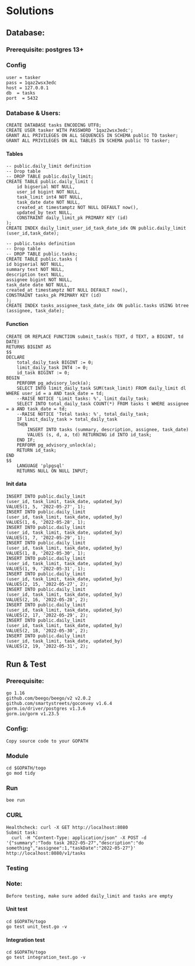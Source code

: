 # Solutions
## Database:
### Prerequisite: postgres 13+
### Config
    user = tasker
    pass = 1qaz2wsx3edc
    host = 127.0.0.1
    db  = tasks
    port  = 5432
### Database & Users: 
    CREATE DATABASE tasks ENCODING UTF8;
    CREATE USER tasker WITH PASSWORD '1qaz2wsx3edc';
    GRANT ALL PRIVILEGES ON ALL SEQUENCES IN SCHEMA public TO tasker;
    GRANT ALL PRIVILEGES ON ALL TABLES IN SCHEMA public TO tasker;
    
#### Tables
    -- public.daily_limit definition
    -- Drop table
    -- DROP TABLE public.daily_limit;
    CREATE TABLE public.daily_limit (
        id bigserial NOT NULL,
        user_id bigint NOT NULL,
        task_limit int4 NOT NULL,
        task_date date NOT NULL,
        created_at timestamptz NOT NULL DEFAULT now(),
        updated_by text NULL,
        CONSTRAINT daily_limit_pk PRIMARY KEY (id)
    );
    CREATE INDEX daily_limit_user_id_task_date_idx ON public.daily_limit (user_id,task_date);

    -- public.tasks definition
    -- Drop table
    -- DROP TABLE public.tasks;
    CREATE TABLE public.tasks (
    id bigserial NOT NULL,
    summary text NOT NULL,
    description text NULL,
    assignee bigint NOT NULL,
    task_date date NOT NULL,
    created_at timestamptz NOT NULL DEFAULT now(),
    CONSTRAINT tasks_pk PRIMARY KEY (id)
    );
    CREATE INDEX tasks_assignee_task_date_idx ON public.tasks USING btree (assignee, task_date);
#### Function
    CREATE OR REPLACE FUNCTION submit_task(s TEXT, d TEXT, a BIGINT, td DATE) 
    RETURNS BIGINT AS
    $$
    DECLARE
        total_daily_task BIGINT := 0;
        limit_daily_task INT4 := 0;
        id_task BIGINT := 0;
    BEGIN
        PERFORM pg_advisory_lock(a);
        SELECT INTO limit_daily_task SUM(task_limit) FROM daily_limit dl WHERE user_id = a AND task_date = td;
        --RAISE NOTICE 'Limit tasks: %', limit_daily_task;
        SELECT INTO total_daily_task COUNT(*) FROM tasks t WHERE assignee = a AND task_date = td;
        --RAISE NOTICE 'Total tasks: %', total_daily_task;
        IF limit_daily_task > total_daily_task
        THEN
            INSERT INTO tasks (summary, description, assignee, task_date)
            VALUES (s, d, a, td) RETURNING id INTO id_task;
        END IF;
        PERFORM pg_advisory_unlock(a);  
        RETURN id_task;
    END
    $$
        LANGUAGE 'plpgsql'
        RETURNS NULL ON NULL INPUT;
#### Init data
    INSERT INTO public.daily_limit
    (user_id, task_limit, task_date, updated_by)
    VALUES(1, 5, '2022-05-27', 1);
    INSERT INTO public.daily_limit
    (user_id, task_limit, task_date, updated_by)
    VALUES(1, 6, '2022-05-28', 1);
    INSERT INTO public.daily_limit
    (user_id, task_limit, task_date, updated_by)
    VALUES(1, 7, '2022-05-29', 1);
    INSERT INTO public.daily_limit
    (user_id, task_limit, task_date, updated_by)
    VALUES(1, 8, '2022-05-30', 1);
    INSERT INTO public.daily_limit
    (user_id, task_limit, task_date, updated_by)
    VALUES(1, 9, '2022-05-31', 1);
    INSERT INTO public.daily_limit
    (user_id, task_limit, task_date, updated_by)
    VALUES(2, 15, '2022-05-27', 2);
    INSERT INTO public.daily_limit
    (user_id, task_limit, task_date, updated_by)
    VALUES(2, 16, '2022-05-28', 2);
    INSERT INTO public.daily_limit
    (user_id, task_limit, task_date, updated_by)
    VALUES(2, 17, '2022-05-29', 2);
    INSERT INTO public.daily_limit
    (user_id, task_limit, task_date, updated_by)
    VALUES(2, 18, '2022-05-30', 2);
    INSERT INTO public.daily_limit
    (user_id, task_limit, task_date, updated_by)
    VALUES(2, 19, '2022-05-31', 2);
## Run & Test
  ### Prerequisite: 
    go 1.16
    github.com/beego/beego/v2 v2.0.2
    github.com/smartystreets/goconvey v1.6.4
	gorm.io/driver/postgres v1.3.6
	gorm.io/gorm v1.23.5
  ### Config:
    Copy source code to your GOPATH
  ### Module
    cd $GOPATH/togo
    go mod tidy
  ### Run
    bee run
  ### CURL
    Healthcheck: curl -X GET http://localhost:8080
    Submit task: 
      curl -H "Content-Type: application/json" -X POST -d '{"summary":"Todo task 2022-05-27","description":"do something","assignee":1,"taskDate":"2022-05-27"}' http://localhost:8080/v1/tasks
  ### Testing
  ### Note:
    Before testing, make sure added daily_limit and tasks are empty
  #### Unit test
    cd $GOPATH/togo
    go test unit_test.go -v
  #### Integration test
    cd $GOPATH/togo
    go test integration_test.go -v
      
